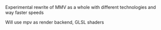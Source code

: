 Experimental rewrite of MMV as a whole with different technologies and way faster speeds

Will use mpv as render backend, GLSL shaders
